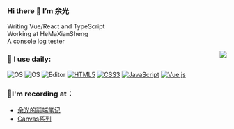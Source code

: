 ### Hi there 👋 I’m 余光

Writing Vue/React and TypeScript   
Working at HeMaXianSheng    
A console log tester

<img align="right" src="https://github-readme-stats.vercel.app/api?username=webbj97&show_icons=true&theme=cobalt&hide_title=true" />

### 🚀 I use daily:

<p>
    <img src="https://camo.githubusercontent.com/a0c3f529eb9d72fe36afdd3a65e52dcc833faea3921e91012fd6fa53a5b4370c/68747470733a2f2f696d672e736869656c64732e696f2f62616467652f4f532d6d61634f532d696e666f726d6174696f6e616c3f7374796c653d666c61742d737175617265266c6f676f3d6170706c65266c6f676f436f6c6f723d7768697465"
            alt="OS"
            data-canonical-src="https://img.shields.io/badge/OS-macOS-informational?style=flat-square&amp;logo=apple&amp;logoColor=white"
            style="max-width:100%;">
    <img
            src="https://camo.githubusercontent.com/8284c94af11d380053b5751b96d4c904cf33ea887881213d413e0f14920549dc/68747470733a2f2f696d672e736869656c64732e696f2f62616467652f4f532d4c696e75782d696e666f726d6174696f6e616c3f7374796c653d666c61742d737175617265266c6f676f3d6c696e7578266c6f676f436f6c6f723d7768697465"
            alt="OS"
            data-canonical-src="https://img.shields.io/badge/OS-Linux-informational?style=flat-square&amp;logo=linux&amp;logoColor=white"
            style="max-width:100%;">
    <img            src="https://camo.githubusercontent.com/34e1d6cf86eabc48d001670de2505a851b3c1e4d80f8ed9af673591f149a8d22/68747470733a2f2f696d672e736869656c64732e696f2f62616467652f456469746f722d5653436f64652d626c75653f7374796c653d666c61742d737175617265266c6f676f3d76697375616c2d73747564696f2d636f6465266c6f676f436f6c6f723d7768697465"
            alt="Editor"
            data-canonical-src="https://img.shields.io/badge/Editor-VSCode-blue?style=flat-square&amp;logo=visual-studio-code&amp;logoColor=white"
            style="max-width:100%;">
<a target="_blank" rel="noopener noreferrer"
        href="https://camo.githubusercontent.com/9a7c8c4ee62739436a191706be9f786a813dc377ce778522da198cb94874dc22/68747470733a2f2f696d672e736869656c64732e696f2f62616467652f2d48544d4c352d2532334534344432373f7374796c653d666c61742d737175617265266c6f676f3d68746d6c35266c6f676f436f6c6f723d666666666666"><img
            src="https://camo.githubusercontent.com/9a7c8c4ee62739436a191706be9f786a813dc377ce778522da198cb94874dc22/68747470733a2f2f696d672e736869656c64732e696f2f62616467652f2d48544d4c352d2532334534344432373f7374796c653d666c61742d737175617265266c6f676f3d68746d6c35266c6f676f436f6c6f723d666666666666"
            alt="HTML5"
            data-canonical-src="https://img.shields.io/badge/-HTML5-%23E44D27?style=flat-square&amp;logo=html5&amp;logoColor=ffffff"
            style="max-width:100%;"></a>
    <a target="_blank" rel="noopener noreferrer"
        href="https://camo.githubusercontent.com/19d98ab99fe0a1a5c00ef27920be3ada8548f2476877db0598960ac2a5f8788d/68747470733a2f2f696d672e736869656c64732e696f2f62616467652f2d435353332d2532333135373242363f7374796c653d666c61742d737175617265266c6f676f3d63737333"><img
            src="https://camo.githubusercontent.com/19d98ab99fe0a1a5c00ef27920be3ada8548f2476877db0598960ac2a5f8788d/68747470733a2f2f696d672e736869656c64732e696f2f62616467652f2d435353332d2532333135373242363f7374796c653d666c61742d737175617265266c6f676f3d63737333"
            alt="CSS3" data-canonical-src="https://img.shields.io/badge/-CSS3-%231572B6?style=flat-square&amp;logo=css3"
            style="max-width:100%;"></a>
    <a target="_blank" rel="noopener noreferrer"
        href="https://camo.githubusercontent.com/a1309b252e82434062012a8073fa9fc1416a96289b7ca11555577b9fbe1cf03e/68747470733a2f2f696d672e736869656c64732e696f2f62616467652f2d4a6176615363726970742d2532334637444631433f7374796c653d666c61742d737175617265266c6f676f3d6a617661736372697074266c6f676f436f6c6f723d303030303030266c6162656c436f6c6f723d25323346374446314326636f6c6f723d253233464643453541"><img
            src="https://camo.githubusercontent.com/a1309b252e82434062012a8073fa9fc1416a96289b7ca11555577b9fbe1cf03e/68747470733a2f2f696d672e736869656c64732e696f2f62616467652f2d4a6176615363726970742d2532334637444631433f7374796c653d666c61742d737175617265266c6f676f3d6a617661736372697074266c6f676f436f6c6f723d303030303030266c6162656c436f6c6f723d25323346374446314326636f6c6f723d253233464643453541"
            alt="JavaScript"
            data-canonical-src="https://img.shields.io/badge/-JavaScript-%23F7DF1C?style=flat-square&amp;logo=javascript&amp;logoColor=000000&amp;labelColor=%23F7DF1C&amp;color=%23FFCE5A"
            style="max-width:100%;"></a>
    <a target="_blank" rel="noopener noreferrer"
        href="https://camo.githubusercontent.com/b9723eb17fac37e35dc89f31633c7f46099683dc76e752ae02878d7f372d0ad8/68747470733a2f2f696d672e736869656c64732e696f2f62616467652f2d5675652e6a732d2532333263336535303f7374796c653d666c61742d737175617265266c6f676f3d5675652e6a73"><img
            src="https://camo.githubusercontent.com/b9723eb17fac37e35dc89f31633c7f46099683dc76e752ae02878d7f372d0ad8/68747470733a2f2f696d672e736869656c64732e696f2f62616467652f2d5675652e6a732d2532333263336535303f7374796c653d666c61742d737175617265266c6f676f3d5675652e6a73"
            alt="Vue.js"
            data-canonical-src="https://img.shields.io/badge/-Vue.js-%232c3e50?style=flat-square&amp;logo=Vue.js"
            style="max-width:100%;"></a>
   
</p>

### 📒I'm recording at：

* [余光的前端笔记](https://github.com/webbj97/summary)
* [Canvas系列](https://webbj97.github.io/yuguang-canvas/)





